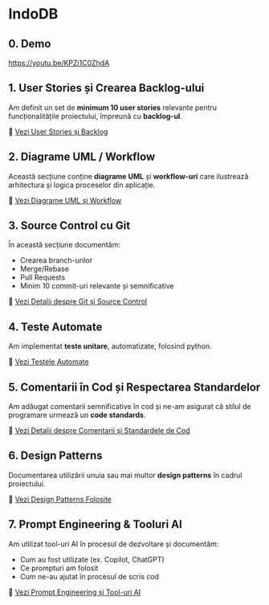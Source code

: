 # IndoDB

## 0. Demo
https://youtu.be/KPZi1C0ZhdA

## 1. User Stories și Crearea Backlog-ului

Am definit un set de **minimum 10 user stories** relevante pentru funcționalitățile proiectului, împreună cu **backlog-ul**.

📄 [Vezi User Stories și Backlog](./docs/readmes/user-stories/README.md)

## 2. Diagrame UML / Workflow

Această secțiune conține **diagrame UML** și **workflow-uri** care ilustrează arhitectura și logica proceselor din aplicație.

📄 [Vezi Diagrame UML și Workflow](./docs/readmes/diagrame/README.md)

## 3. Source Control cu Git

În această secțiune documentăm:

- Crearea branch-urilor
- Merge/Rebase
- Pull Requests
- Minim 10 commit-uri relevante și semnificative

📄 [Vezi Detalii despre Git și Source Control](./docs/readmes/source-control/README.md)

## 4. Teste Automate

Am implementat **teste unitare**, automatizate, folosind python.

📄 [Vezi Testele Automate](./docs/readmes/teste-automate/README.md)

## 5. Comentarii în Cod și Respectarea Standardelor

Am adăugat comentarii semnificative în cod și ne-am asigurat că stilul de programare urmează un **code standards**.

📄 [Vezi Detalii despre Comentarii și Standardele de Cod](./docs/readmes/cod-standarde/README.md)

## 6. Design Patterns

Documentarea utilizării unuia sau mai multor **design patterns** în cadrul proiectului.

📄 [Vezi Design Patterns Folosite](./docs/readmes/design-patterns/README.md)

## 7. Prompt Engineering & Tooluri AI

Am utilizat tool-uri AI în procesul de dezvoltare și documentăm:

- Cum au fost utilizate (ex. Copilot, ChatGPT)
- Ce prompturi am folosit
- Cum ne-au ajutat în procesul de scris cod

📄 [Vezi Prompt Engineering și Tool-uri AI](./docs/readmes/prompt-engineering/README.md)
